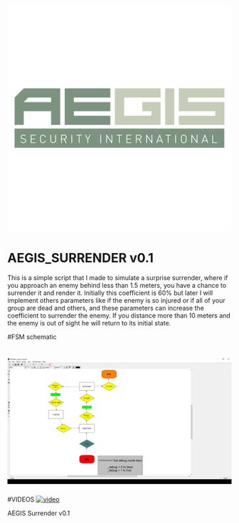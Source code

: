 # ![aegis_surrender](screens/logo.png)
# AEGIS_SURRENDER v0.1

This is a simple script that I made to simulate a surprise surrender, where
if you approach an enemy behind less than 1.5 meters, you have a chance to surrender it and render it. Initially this coefficient is 60% but later I will implement others parameters like if the enemy is so injured or if all of your group are dead and others, and these parameters can increase the coefficient to surrender the enemy.
If you distance more than 10 meters and the enemy is out of sight he will return to its initial state.

#FSM schematic

# ![surrender](screens/surrender.jpg)

#VIDEOS
[![video](https://gifs.com/gif/wpZGjR)](https://www.youtube.com/watch?v=zETOkt7ED_c&feature=youtu.be)

AEGIS Surrender v0.1
